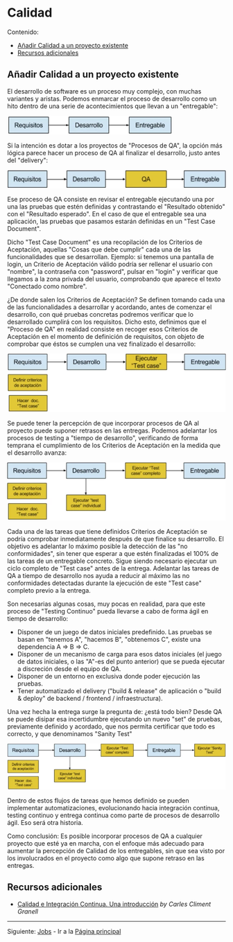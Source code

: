 # Calidad

Contenido:

- [Añadir Calidad a un proyecto existente](#añadir-calidad-a-un-proyecto-existente)
- [Recursos adicionales](#recursos-adicionales)

## Añadir Calidad a un proyecto existente

El desarrollo de software es un proceso muy complejo, con muchas variantes y aristas. Podemos enmarcar el proceso de desarrollo como un hito dentro de una serie de acontecimientos que llevan a un "entregable":

![QA - Sin testing](img/qa-step1.png?raw=true "QA - Sin testing")

Si la intención es dotar a los proyectos de "Procesos de QA", la opción más lógica parece hacer un proceso de QA al finalizar el desarrollo, justo antes del "delivery":

![QA - Testing al final](img/qa-step2.png?raw=true "QA - Testing al final")

Ese proceso de QA consiste en revisar el entregable ejecutando una por una las pruebas que estén definidas y contrastando el "Resultado obtenido" con el "Resultado esperado". En el caso de que el entregable sea una aplicación, las pruebas que pasamos estarán definidas en un "Test Case Document".

Dicho "Test Case Document" es una recopilación de los Criterios de Aceptación, aquellas "Cosas que debe cumplir" cada una de las funcionalidades que se desarrollan. Ejemplo: si tenemos una pantalla de login, un Criterio de Aceptación válido podría ser rellenar el usuario con "nombre", la contraseña con "password", pulsar en "login" y verificar que llegamos a la zona privada del usuario, comprobando que aparece el texto "Conectado como nombre".

¿De donde salen los Criterios de Aceptación? Se definen tomando cada una de las funcionalidades a desarrollar y acordando, antes de comenzar el desarrollo, con qué pruebas concretas podremos verificar que lo desarrollado cumplirá con los requisitos. Dicho esto, definimos que el "Proceso de QA" en realidad consiste en recoger esos Criterios de Aceptación en el momento de definición de requisitos, con objeto de comprobar que éstos se cumplen una vez finalizado el desarrollo:

![QA - Criterios de Aceptación](img/qa-step3.png?raw=true "QA - Criterios de Aceptación")

Se puede tener la percepción de que incorporar procesos de QA al proyecto puede suponer retrasos en las entregas. Podemos adelantar los procesos de testing a "tiempo de desarrollo", verificando de forma temprana el cumplimiento de los Criterios de Aceptación en la medida que el desarrollo avanza:

![QA - Test case individual](img/qa-step4.png?raw=true "QA - Test case individual")

Cada una de las tareas que tiene definidos Criterios de Aceptación se podría comprobar inmediatamente después de que finalice su desarrollo. El objetivo es adelantar lo máximo posible la detección de las "no conformidades", sin tener que esperar a que estén finalizadas el 100% de las tareas de un entregable concreto. Sigue siendo necesario ejecutar un ciclo completo de "Test case" antes de la entrega. Adelantar las tareas de QA a tiempo de desarrollo nos ayuda a reducir al máximo las no conformidades detectadas durante la ejecución de este "Test case" completo previo a la entrega.

Son necesarias algunas cosas, muy pocas en realidad, para que este proceso de "Testing Continuo" pueda llevarse a cabo de forma ágil en tiempo de desarrollo:

- Disponer de un juego de datos iniciales predefinido. Las pruebas se basan en "tenemos A", "hacemos B", "obtenemos C", existe una dependencia A => B => C.
- Disponer de un mecanismo de carga para esos datos iniciales (el juego de datos iniciales, o las "A"-es del punto anterior) que se pueda ejecutar a discreción desde el equipo de QA.
- Disponer de un entorno en exclusiva donde poder ejecución las pruebas.
- Tener automatizado el delivery ("build & release" de aplicación o "build & deploy" de backend / frontend / infraestructura).

Una vez hecha la entrega surge la pregunta de: ¿está todo bien? Desde QA se puede disipar esa incertidumbre ejecutando un nuevo "set" de pruebas, previamente definido y acordado, que nos permita certificar que todo es correcto, y que denominamos "Sanity Test"

![QA - Sanity test](img/qa-step5.png?raw=true "QA - Sanity test")

Dentro de estos flujos de tareas que hemos definido se pueden implementar automatizaciones, evolucionando hacia integración continua, testing continuo y entrega continua como parte de procesos de desarrollo ágil. Eso será otra historia.

Como conclusión: Es posible incorporar procesos de QA a cualquier proyecto que esté ya en marcha, con el enfoque más adecuado para aumentar la percepción de Calidad de los entregables, sin que sea visto por los involucrados en el proyecto como algo que supone retraso en las entregas.

## Recursos adicionales

- [Calidad e Integración Continua. Una introducción](https://github.com/carlescliment/sinatra-personal-webpage/blob/master/_publications/calidad-e-integracion-continua-enero-2012.md) _by Carles Climent Granell_

---

Siguiente: [Jobs](application-lifecicle.md) - Ir a la [Página principal](toc.md)
